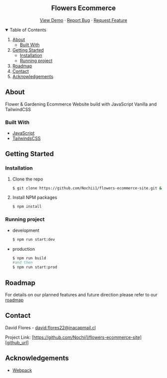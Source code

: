 <!-- PROJECT LOGO -->
<p align="center">
  <h2 align="center">Flowers Ecommerce</h2>

  <p align="center">
    <a href="http://flowers-ecommerce-site.herokuapp.com/">View Demo</a>
    ·
    <a href="https://github.com/Nochii1/flowers-ecommerce-site/issues">Report Bug</a>
    ·
    <a href="https://github.com/Nochii1/flowers-ecommerce-site/issues">Request Feature</a>
  </p>
</p>

<!-- TABLE OF CONTENTS -->
<details open="open">
  <summary>Table of Contents</summary>
  <ol>
    <li>
      <a href="#about">About</a>
      <ul>
        <li><a href="#built-with">Built With</a></li>
      </ul>
    </li>
    <li>
      <a href="#getting-started">Getting Started</a>
      <ul>
        <li><a href="#installation">Installation</a></li>
        <li><a href="#running-project">Running project</a></li>
      </ul>
    </li>
    <li><a href="#roadmap">Roadmap</a></li>
    <li><a href="#contact">Contact</a></li>
    <li><a href="#acknowledgements">Acknowledgements</a></li>
  </ol>
</details>

<!-- ABOUT THE PROJECT -->
## About

<!-- [![Flowers Ecommerce][site-screenshot]][site_url] -->

Flower & Gardening Ecommerce Website build with JavaScript Vanilla and TailwindCSS

### Built With

* [JavaScript](https://developer.mozilla.org/es/docs/Web/JavaScript)
* [TailwindsCSS](https://tailwindcss.com/)

<!-- GETTING STARTED -->
## Getting Started

### Installation

1. Clone the repo
    ```sh
    $ git clone https://github.com/Nochii1/flowers-ecommerce-site.git && cd flowers-ecommerce-site
    ```
2. Install NPM packages
    ```sh
    $ npm install
    ```

<!-- USAGE EXAMPLES -->
### Running project
* development
    ```sh
    $ npm run start:dev
    ```
* production
    ```sh
    $ npm run build
    #and then
    $ npm run start:prod
    ```

<!-- ROADMAP -->
## Roadmap

For details on our planned features and future direction please refer to our [roadmap][issues-url]

<!-- CONTACT -->
## Contact

David Flores - david.flores22@inacapmail.cl

Project Link: [https://github.com/Nochii1/flowers-ecommerce-site][github_url]

<!-- ACKNOWLEDGEMENTS -->
## Acknowledgements
* [Webpack](https://webpack.js.org/)

<!-- MARKDOWN LINKS & IMAGES -->
[issues-url]: https://github.com/Nochii1/flowers-ecommerce-site/issues
<!-- [site-screenshot]: public/assets/site-screenshot.png -->
[site_url]: http://flowers-ecommerce-site.herokuapp.com/
[github_url]: https://github.com/Nochii1/flowers-ecommerce-site
